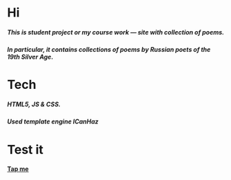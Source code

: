 # Hi
##### This is student project or my course work — site with collection of poems.
##### In particular, it contains collections of poems by Russian poets of the 19th Silver Age.
# Tech
##### HTML5, JS & CSS.
##### Used template engine ICanHaz
# Test it
#### [Tap me](https://paycel.github.io/Course_Work/)
